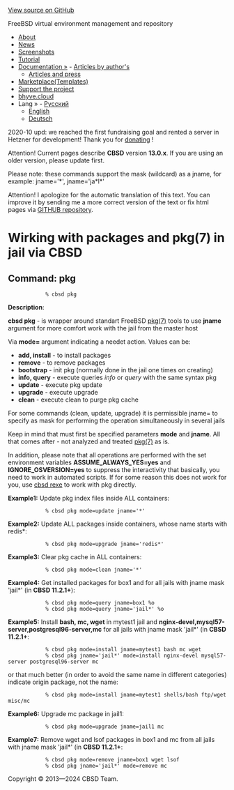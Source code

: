 [View source on GitHub](https://github.com/cbsd/cbsd)

FreeBSD virtual environment management and repository

- [About](http://www.bsdstore.ru/en/about.html)
- [News](http://www.bsdstore.ru/en/news.html)
- [Screenshots](http://www.bsdstore.ru/en/screenshots.html)
- [Tutorial](http://www.bsdstore.ru/en/tutorial.html)
- [Documentation »](http://www.bsdstore.ru/en/docs.html)  - [Articles by author's](http://www.bsdstore.ru/en/articles.html)
  - [Articles and press](http://www.bsdstore.ru/en/press.html)
- [Marketplace(Templates)](https://marketplace.bsdstore.ru)
- [Support the project](http://www.bsdstore.ru/en/donate.html)
- [bhyve.cloud](http://www.bsdstore.ru/en/bhyve-cloud.html)
- Lang »  - [Русский](http://www.bsdstore.ru/ru/13.0.x/modules/pkg.d_ssi.html)
  - [English](http://www.bsdstore.ru/en/13.0.x/modules/pkg.d_ssi.html)
  - [Deutsch](http://www.bsdstore.ru/de/13.0.x/modules/pkg.d_ssi.html)

2020-10 upd: we reached the first fundraising goal and rented a server in Hetzner for development! Thank you for [donating](https://www.patreon.com/clonos) !

Attention! Current pages describe **CBSD** version **13.0.x**. If you are using an older version, please update first.

Please note: these commands support the mask (wildcard) as a jname, for example: jname='\*', jname='ja\*l\*'

Attention! I apologize for the automatic translation of this text. You can improve it by sending me a more correct version of the text or fix html pages via [GITHUB repository](https://github.com/cbsd/cbsd-wwwdoc).

# Wirking with packages and pkg(7) in jail via CBSD

## Command: pkg

```
			% cbsd pkg

```

**Description**:

**cbsd pkg** \- is wrapper around standart FreeBSD [pkg(7)](http://man.freebsd.org/pkg/7) tools to use **jname** argument for more comfort work with the jail from the master host

Via **mode=** argument indicating a needet action. Values can be:

- **add, install** \- to install packages
- **remove** \- to remove packages
- **bootstrap** \- init pkg (normally done in the jail one times on creating)
- **info, query** \- execute queries _info_ or _query_ with the same syntax pkg
- **update** \- execute pkg update
- **upgrade** \- execute upgrade
- **clean** \- execute clean to purge pkg cache

For some commands (clean, update, upgrade) it is permissible jname= to specify as mask for performing the operation simultaneously in several jails

Keep in mind that must first be specified parameters **mode** and **jname**. All that comes after - not analyzed and treated [pkg(7)](http://man.freebsd.org/pkg/7) as is.

In addition, please note that all operations are performed with the set environment variables **ASSUME\_ALWAYS\_YES=yes** and **IGNORE\_OSVERSION=yes** to suppress the interactivity that basically, you need to work in automated scripts. If for some reason this does not work for you, use [cbsd rexe](http://www.bsdstore.ru/en/13.0.x/wf_jexec_ssi.html) to work with pkg directly.

**Example1:** Update pkg index files inside ALL containers:

```
			% cbsd pkg mode=update jname='*'

```

**Example2:** Update ALL packages inside containers, whose name starts with redis\*:

```
			% cbsd pkg mode=upgrade jname='redis*'

```

**Example3:** Clear pkg cache in ALL containers:

```
			% cbsd pkg mode=clean jname='*'

```

**Example4:** Get installed packages for box1 and for all jails with jname mask 'jail\*' (in **CBSD 11.2.1+**):

```
			% cbsd pkg mode=query jname=box1 %o
			% cbsd pkg mode=query jname='jail*' %o

```

**Example5:** Install **bash, mc, wget** in mytest1 jail and **nginx-devel,mysql57-server,postgresql96-server,mc** for all jails with jname mask 'jail\*' (in **CBSD 11.2.1+**:

```
			% cbsd pkg mode=install jname=mytest1 bash mc wget
			% cbsd pkg jname='jail*' mode=install nginx-devel mysql57-server postgresql96-server mc

```

or that much better (in order to avoid the same name in different categories) indicate origin package, not the name:

```
			% cbsd pkg mode=install jname=mytest1 shells/bash ftp/wget misc/mc

```

**Example6:** Upgrade mc package in jail1:

```
			% cbsd pkg mode=upgrade jname=jail1 mc

```

**Example7:** Remove wget and lsof packages in box1 and mc from all jails with jname mask 'jail\*' (in **CBSD 11.2.1+**:

```
			% cbsd pkg mode=remove jname=box1 wget lsof
			% cbsd pkg jname='jail*' mode=remove mc

```

Copyright © 2013—2024 CBSD Team.

